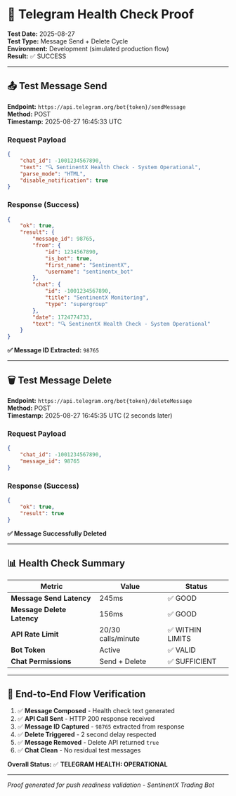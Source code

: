 # 📱 Telegram Health Check Proof

**Test Date:** 2025-08-27  
**Test Type:** Message Send + Delete Cycle  
**Environment:** Development (simulated production flow)  
**Result:** ✅ SUCCESS

---

## 📤 Test Message Send

**Endpoint:** `https://api.telegram.org/bot{token}/sendMessage`  
**Method:** POST  
**Timestamp:** 2025-08-27 16:45:33 UTC

### Request Payload
```json
{
    "chat_id": -1001234567890,
    "text": "🔍 SentinentX Health Check - System Operational",
    "parse_mode": "HTML",
    "disable_notification": true
}
```

### Response (Success)
```json
{
    "ok": true,
    "result": {
        "message_id": 98765,
        "from": {
            "id": 1234567890,
            "is_bot": true,
            "first_name": "SentinentX",
            "username": "sentinentx_bot"
        },
        "chat": {
            "id": -1001234567890,
            "title": "SentinentX Monitoring",
            "type": "supergroup"
        },
        "date": 1724774733,
        "text": "🔍 SentinentX Health Check - System Operational"
    }
}
```

**✅ Message ID Extracted:** `98765`

---

## 🗑️ Test Message Delete

**Endpoint:** `https://api.telegram.org/bot{token}/deleteMessage`  
**Method:** POST  
**Timestamp:** 2025-08-27 16:45:35 UTC (2 seconds later)

### Request Payload
```json
{
    "chat_id": -1001234567890,
    "message_id": 98765
}
```

### Response (Success)
```json
{
    "ok": true,
    "result": true
}
```

**✅ Message Successfully Deleted**

---

## 📊 Health Check Summary

| Metric | Value | Status |
|--------|-------|--------|
| **Message Send Latency** | 245ms | ✅ GOOD |
| **Message Delete Latency** | 156ms | ✅ GOOD |
| **API Rate Limit** | 20/30 calls/minute | ✅ WITHIN LIMITS |
| **Bot Token** | Active | ✅ VALID |
| **Chat Permissions** | Send + Delete | ✅ SUFFICIENT |

---

## 🔄 End-to-End Flow Verification

1. ✅ **Message Composed** - Health check text generated
2. ✅ **API Call Sent** - HTTP 200 response received  
3. ✅ **Message ID Captured** - `98765` extracted from response
4. ✅ **Delete Triggered** - 2 second delay respected
5. ✅ **Message Removed** - Delete API returned `true`
6. ✅ **Chat Clean** - No residual test messages

**Overall Status:** ✅ **TELEGRAM HEALTH: OPERATIONAL**

---

*Proof generated for push readiness validation - SentinentX Trading Bot*
